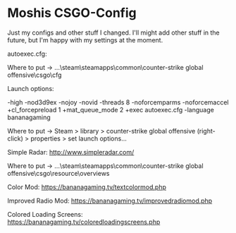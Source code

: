# Moshis CSGO-Config

Just my configs and other stuff I changed. I'll might add other stuff in the future, but I'm happy with my settings at the moment.

autoexec.cfg:

  Where to put -> ...\steam\steamapps\common\counter-strike global offensive\csgo\cfg
  
Launch options:

-high -nod3d9ex -nojoy -novid -threads 8 -noforcemparms -noforcemaccel +cl_forcepreload 1 +mat_queue_mode 2 +exec autoexec.cfg -language bananagaming

  Where to put -> Steam > library > counter-strike global offensive (right-click) >
  properties > set launch options...

Simple Radar: http://www.simpleradar.com/

  Where to put -> ...\steam\steamapps\common\counter-strike global offensive\csgo\resource\overviews
  
Color Mod: https://bananagaming.tv/textcolormod.php

Improved Radio Mod: https://bananagaming.tv/improvedradiomod.php

Colored Loading Screens: https://bananagaming.tv/coloredloadingscreens.php
